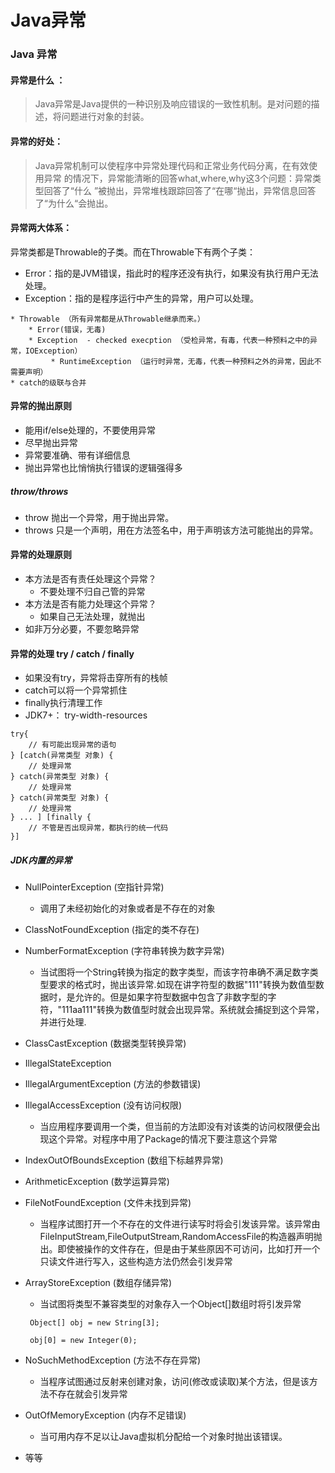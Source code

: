 # Java异常


<!--more-->

### Java 异常

#### 异常是什么 ：

> Java异常是Java提供的一种识别及响应错误的一致性机制。是对问题的描述，将问题进行对象的封装。

#### 异常的好处：

> Java异常机制可以使程序中异常处理代码和正常业务代码分离，在有效使用异常
> 的情况下，异常能清晰的回答what,where,why这3个问题：异常类型回答了“什么
> ”被抛出，异常堆栈跟踪回答了“在哪“抛出，异常信息回答了“为什么“会抛出。

#### 异常两大体系：

异常类都是Throwable的子类。而在Throwable下有两个子类：

* Error：指的是JVM错误，指此时的程序还没有执行，如果没有执行用户无法处理。
* Exception：指的是程序运行中产生的异常，用户可以处理。

```
* Throwable （所有异常都是从Throwable继承而来。）
    * Error(错误，无毒)
    * Exception  - checked execption （受检异常，有毒，代表一种预料之中的异常，IOException）
         * RuntimeException （运行时异常，无毒，代表一种预料之外的异常，因此不需要声明）
* catch的级联与合并
```

#### 异常的抛出原则

* 能用if/else处理的，不要使用异常
* 尽早抛出异常
* 异常要准确、带有详细信息
* 抛出异常也比悄悄执行错误的逻辑强得多

#####  throw/throws

* throw  抛出一个异常，用于抛出异常。
* throws  只是一个声明，用在方法签名中，用于声明该方法可能抛出的异常。

#### 异常的处理原则

* 本方法是否有责任处理这个异常？
  * 不要处理不归自己管的异常
* 本方法是否有能力处理这个异常？
  * 如果自己无法处理，就抛出 
* 如非万分必要，不要忽略异常  

#### 异常的处理 try / catch / finally

* 如果没有try，异常将击穿所有的栈帧
* catch可以将一个异常抓住
* finally执行清理工作
* JDK7+： try-width-resources

```
try{
    // 有可能出现异常的语句
} [catch(异常类型 对象) {
    // 处理异常
} catch(异常类型 对象) {
    // 处理异常
} catch(异常类型 对象) {
    // 处理异常
} ... ] [finally {
    // 不管是否出现异常，都执行的统一代码
}]
```


##### JDK内置的异常

* NullPointerException (空指针异常) 

  * 调用了未经初始化的对象或者是不存在的对象

* ClassNotFoundException (指定的类不存在)

* NumberFormatException (字符串转换为数字异常)

  * 当试图将一个String转换为指定的数字类型，而该字符串确不满足数字类型要求的格式时，抛出该异常.如现在讲字符型的数据"111"转换为数值型数据时，是允许的。但是如果字符型数据中包含了非数字型的字符，"111aa111"转换为数值型时就会出现异常。系统就会捕捉到这个异常，并进行处理. 

* ClassCastException (数据类型转换异常)

* IllegalStateException

* IllegalArgumentException (方法的参数错误)

* IllegalAccessException (没有访问权限)

  * 当应用程序要调用一个类，但当前的方法即没有对该类的访问权限便会出现这个异常。对程序中用了Package的情况下要注意这个异常 

* IndexOutOfBoundsException (数组下标越界异常)

* ArithmeticException (数学运算异常)

* FileNotFoundException (文件未找到异常)

  * 当程序试图打开一个不存在的文件进行读写时将会引发该异常。该异常由FileInputStream,FileOutputStream,RandomAccessFile的构造器声明抛出。即使被操作的文件存在，但是由于某些原因不可访问，比如打开一个只读文件进行写入，这些构造方法仍然会引发异常

* ArrayStoreException (数组存储异常)

  * 当试图将类型不兼容类型的对象存入一个Object[]数组时将引发异常

  ```
   Object[] obj = new String[3];
  
   obj[0] = new Integer(0);
  ```

* NoSuchMethodException (方法不存在异常)

  * 当程序试图通过反射来创建对象，访问(修改或读取)某个方法，但是该方法不存在就会引发异常

* OutOfMemoryException (内存不足错误)

  * 当可用内存不足以让Java虚拟机分配给一个对象时抛出该错误。

* 等等
